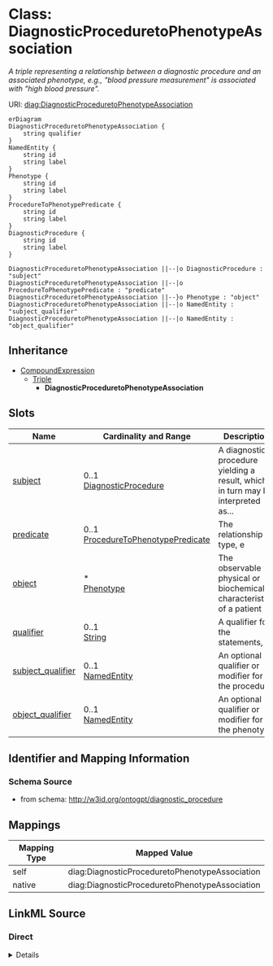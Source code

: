 

# Class: DiagnosticProceduretoPhenotypeAssociation


_A triple representing a relationship between a diagnostic procedure and an associated phenotype, e.g., "blood pressure measurement" is associated with "high blood pressure"._





URI: [diag:DiagnosticProceduretoPhenotypeAssociation](http://w3id.org/ontogpt/diagnostic_procedure/DiagnosticProceduretoPhenotypeAssociation)



```mermaid
erDiagram
DiagnosticProceduretoPhenotypeAssociation {
    string qualifier  
}
NamedEntity {
    string id  
    string label  
}
Phenotype {
    string id  
    string label  
}
ProcedureToPhenotypePredicate {
    string id  
    string label  
}
DiagnosticProcedure {
    string id  
    string label  
}

DiagnosticProceduretoPhenotypeAssociation ||--|o DiagnosticProcedure : "subject"
DiagnosticProceduretoPhenotypeAssociation ||--|o ProcedureToPhenotypePredicate : "predicate"
DiagnosticProceduretoPhenotypeAssociation ||--}o Phenotype : "object"
DiagnosticProceduretoPhenotypeAssociation ||--|o NamedEntity : "subject_qualifier"
DiagnosticProceduretoPhenotypeAssociation ||--|o NamedEntity : "object_qualifier"

```




## Inheritance
* [CompoundExpression](CompoundExpression.md)
    * [Triple](Triple.md)
        * **DiagnosticProceduretoPhenotypeAssociation**



## Slots

| Name | Cardinality and Range | Description | Inheritance |
| ---  | --- | --- | --- |
| [subject](subject.md) | 0..1 <br/> [DiagnosticProcedure](DiagnosticProcedure.md) | A diagnostic procedure yielding a result, which in turn may be interpreted as... | [Triple](Triple.md) |
| [predicate](predicate.md) | 0..1 <br/> [ProcedureToPhenotypePredicate](ProcedureToPhenotypePredicate.md) | The relationship type, e | [Triple](Triple.md) |
| [object](object.md) | * <br/> [Phenotype](Phenotype.md) | The observable physical or biochemical characteristics of a patient | [Triple](Triple.md) |
| [qualifier](qualifier.md) | 0..1 <br/> [String](String.md) | A qualifier for the statements, e | [Triple](Triple.md) |
| [subject_qualifier](subject_qualifier.md) | 0..1 <br/> [NamedEntity](NamedEntity.md) | An optional qualifier or modifier for the procedure | [Triple](Triple.md) |
| [object_qualifier](object_qualifier.md) | 0..1 <br/> [NamedEntity](NamedEntity.md) | An optional qualifier or modifier for the phenotype | [Triple](Triple.md) |









## Identifier and Mapping Information







### Schema Source


* from schema: http://w3id.org/ontogpt/diagnostic_procedure




## Mappings

| Mapping Type | Mapped Value |
| ---  | ---  |
| self | diag:DiagnosticProceduretoPhenotypeAssociation |
| native | diag:DiagnosticProceduretoPhenotypeAssociation |







## LinkML Source

<!-- TODO: investigate https://stackoverflow.com/questions/37606292/how-to-create-tabbed-code-blocks-in-mkdocs-or-sphinx -->

### Direct

<details>
```yaml
name: DiagnosticProceduretoPhenotypeAssociation
description: A triple representing a relationship between a diagnostic procedure and
  an associated phenotype, e.g., "blood pressure measurement" is associated with "high
  blood pressure".
from_schema: http://w3id.org/ontogpt/diagnostic_procedure
is_a: Triple
slot_usage:
  subject:
    name: subject
    description: A diagnostic procedure yielding a result, which in turn may be interpreted
      as a phenotype. Procedures include "heart rate measurement", "blood pressure
      measurement", "oxygen saturation measurement", etc. In practice, procedures
      may be named based on what they measure, with the "measurement" part left implicit.
    domain_of:
    - Triple
    range: DiagnosticProcedure
  object:
    name: object
    description: The observable physical or biochemical characteristics of a patient.
      Not equivalent to a disease state, but may contribute to a diagnosis.
    domain_of:
    - Triple
    range: Phenotype
    multivalued: true
  predicate:
    name: predicate
    description: The relationship type, e.g. RELATED_TO
    domain_of:
    - Triple
    range: ProcedureToPhenotypePredicate
  subject_qualifier:
    name: subject_qualifier
    description: An optional qualifier or modifier for the procedure.
    domain_of:
    - Triple
    range: NamedEntity
  object_qualifier:
    name: object_qualifier
    description: An optional qualifier or modifier for the phenotype.
    domain_of:
    - Triple
    range: NamedEntity
tree_root: true

```
</details>

### Induced

<details>
```yaml
name: DiagnosticProceduretoPhenotypeAssociation
description: A triple representing a relationship between a diagnostic procedure and
  an associated phenotype, e.g., "blood pressure measurement" is associated with "high
  blood pressure".
from_schema: http://w3id.org/ontogpt/diagnostic_procedure
is_a: Triple
slot_usage:
  subject:
    name: subject
    description: A diagnostic procedure yielding a result, which in turn may be interpreted
      as a phenotype. Procedures include "heart rate measurement", "blood pressure
      measurement", "oxygen saturation measurement", etc. In practice, procedures
      may be named based on what they measure, with the "measurement" part left implicit.
    domain_of:
    - Triple
    range: DiagnosticProcedure
  object:
    name: object
    description: The observable physical or biochemical characteristics of a patient.
      Not equivalent to a disease state, but may contribute to a diagnosis.
    domain_of:
    - Triple
    range: Phenotype
    multivalued: true
  predicate:
    name: predicate
    description: The relationship type, e.g. RELATED_TO
    domain_of:
    - Triple
    range: ProcedureToPhenotypePredicate
  subject_qualifier:
    name: subject_qualifier
    description: An optional qualifier or modifier for the procedure.
    domain_of:
    - Triple
    range: NamedEntity
  object_qualifier:
    name: object_qualifier
    description: An optional qualifier or modifier for the phenotype.
    domain_of:
    - Triple
    range: NamedEntity
attributes:
  subject:
    name: subject
    description: A diagnostic procedure yielding a result, which in turn may be interpreted
      as a phenotype. Procedures include "heart rate measurement", "blood pressure
      measurement", "oxygen saturation measurement", etc. In practice, procedures
      may be named based on what they measure, with the "measurement" part left implicit.
    from_schema: http://w3id.org/ontogpt/diagnostic_procedure
    rank: 1000
    alias: subject
    owner: DiagnosticProceduretoPhenotypeAssociation
    domain_of:
    - Triple
    range: DiagnosticProcedure
  predicate:
    name: predicate
    description: The relationship type, e.g. RELATED_TO
    from_schema: http://w3id.org/ontogpt/diagnostic_procedure
    rank: 1000
    alias: predicate
    owner: DiagnosticProceduretoPhenotypeAssociation
    domain_of:
    - Triple
    range: ProcedureToPhenotypePredicate
  object:
    name: object
    description: The observable physical or biochemical characteristics of a patient.
      Not equivalent to a disease state, but may contribute to a diagnosis.
    from_schema: http://w3id.org/ontogpt/diagnostic_procedure
    rank: 1000
    alias: object
    owner: DiagnosticProceduretoPhenotypeAssociation
    domain_of:
    - Triple
    range: Phenotype
    multivalued: true
  qualifier:
    name: qualifier
    description: A qualifier for the statements, e.g. "NOT" for negation
    from_schema: http://w3id.org/ontogpt/diagnostic_procedure
    rank: 1000
    alias: qualifier
    owner: DiagnosticProceduretoPhenotypeAssociation
    domain_of:
    - Triple
    range: string
  subject_qualifier:
    name: subject_qualifier
    description: An optional qualifier or modifier for the procedure.
    from_schema: http://w3id.org/ontogpt/diagnostic_procedure
    rank: 1000
    alias: subject_qualifier
    owner: DiagnosticProceduretoPhenotypeAssociation
    domain_of:
    - Triple
    range: NamedEntity
  object_qualifier:
    name: object_qualifier
    description: An optional qualifier or modifier for the phenotype.
    from_schema: http://w3id.org/ontogpt/diagnostic_procedure
    rank: 1000
    alias: object_qualifier
    owner: DiagnosticProceduretoPhenotypeAssociation
    domain_of:
    - Triple
    range: NamedEntity
tree_root: true

```
</details>